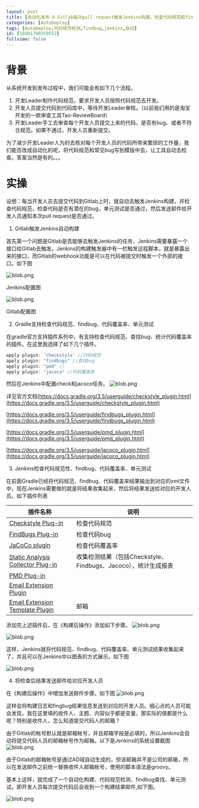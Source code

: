 ```yaml
---
layout: post
title: [自动化发布-9.Gitlab每次pull request触发Jenkins构建，检查代码规范和findbug]
categories: [AutoDeploy]
tags: [AutoDeploy,代码规范检测,findbug,jenkins,自动]
id: [18901790359552]
fullview: false
---
```

# 背景

从系统开发到发布过程中，我们可能会有如下几个流程。

1. 开发Leader制作代码规范，要求开发人员按照代码规范去开发。
2. 开发人员提交代码到代码库中，等待开发Leader审核。（以前我们用的是淘宝开发的一款审查工具Tao-ReviewBoard）
3. 开发Leader手工去审查每个开发人员提交上来的代码，是否有bug、或者不符合规范。如果不通过，开发人员重新提交。

为了减少开发Leader人为的去核对每个开发人员的代码所带来繁琐的工作量，我们能否改成自动化的呢，将代码规范和常见bug写到模版中去，让工具自动去检查。答案当然是有的。。。

# 实操

设想：每当开发人员去提交代码到Gitlab上时，就自动去触发Jenkins构建，并检查代码规范，检查代码是否有潜在的bug，单元测试是否通过，然后发送邮件给开发人员通知本次pull request是否通过。

1. Gitlab触发Jenkins自动构建

首先第一个问题是Gitlab是否能够去触发Jenkins的任务，Jenkins需要暴露一个接口给Gitlab去触发。Jenkins的构建触发器中有一栏触发远程脚本，就是暴露出来的接口，而Gitlab的webhook功能是可以在代码被提交时触发一个外部的接口。如下图

![blob.png](/assets/resources/image/20170429/1493451625372083131.png "1493451625372083131.png")

Jenkins配置图

![blob.png](/assets/resources/image/20170429/1493451708125058216.png "1493451708125058216.png")

Gitlab配置图

2. Gradle支持检查代码规范、findbug、代码覆盖率、单元测试

在gradle官方支持插件系列中，有支持检查代码规范、查找bug、统计代码覆盖率的插件。在这里我选择了如下几个插件。
```gradle
apply plugin: 'checkstyle' //代码规范
apply plugin: "findbugs" //查找bug
apply plugin: "pmd" //
apply plugin: "jacoco" //代码覆盖率
```

然后在Jenkins中配置check和jacoco任务。
![blob.png](/assets/resources/image/20170429/1493452593588003599.png "1493452593588003599.png")

详见官方文档[https://docs.gradle.org/3.5/userguide/checkstyle_plugin.html](https://docs.gradle.org/3.5/userguide/checkstyle_plugin.html)

[https://docs.gradle.org/3.5/userguide/findbugs_plugin.html](https://docs.gradle.org/3.5/userguide/findbugs_plugin.html)

[https://docs.gradle.org/3.5/userguide/pmd_plugin.html](https://docs.gradle.org/3.5/userguide/pmd_plugin.html)

[https://docs.gradle.org/3.5/userguide/jacoco_plugin.html](https://docs.gradle.org/3.5/userguide/jacoco_plugin.html)

3. Jenkins检查代码规范性、findbug、代码覆盖率、单元测试

在前面Gradle已经将代码规范、findbug、代码覆盖率结果输出到对应的xml文件中，现在Jenkins需要做的就是将结果收集起来，然后将结果发送给对应的开发人员。如下插件列表  

|插件名称|说明|
|-|-|
|[Checkstyle Plug-in](http://wiki.jenkins-ci.org/x/GYCGAQ)|检查代码规范|
|[FindBugs Plug-in](http://wiki.jenkins-ci.org/x/GYAs)|检查代码bug|
|[JaCoCo plugin](https://wiki.jenkins-ci.org/display/JENKINS/JaCoCo+Plugin)|检查代码覆盖率|
|[Static Analysis Collector Plug-in](http://wiki.jenkins-ci.org/x/tgeIAg)|收集检测结果（包括Checkstyle、Findbugs、Jacoco），统计生成报表|
|[PMD Plug-in](http://wiki.jenkins-ci.org/x/GAAHAQ)| |
|[Email Extension Plugin](http://wiki.jenkins-ci.org/display/JENKINS/Email-ext+plugin)| |
|[Email Extension Template Plugin](https://wiki.jenkins-ci.org/display/JENKINS/Email-ext+Template+Plugin)| 邮箱|

添加完上述插件后，在《构建后操作》添加如下步骤。
![blob.png](/assets/resources/image/20170429/1493453783559040557.png "1493453783559040557.png")

![blob.png](/assets/resources/image/20170429/1493453815023061168.png "1493453815023061168.png")

这样，Jenkins就将代码规范、findbug、代码覆盖率、单元测试结果收集起来了，并且可以在Jenkins中以图表的方式展示。如下图

![blob.png](/assets/resources/image/20170429/1493454092111079282.png "1493454092111079282.png")

4. 将检查后结果发送邮件给对应开发人员

在《构建后操作》中增加发送邮件步骤。如下图
![blob.png](/assets/resources/image/20170429/1493454264891093441.png "1493454264891093441.png")

这样会将构建日志和fingbug结果信息发送到对应的开发人员。细心点的人员可能会发现，我在这里填的收件人、主题、内容似乎都是变量，那实际的值都是什么呢？特别是收件人，怎么知道提交代码人的邮箱？

由于Gitlab的帐号默认就是邮箱帐号，并且邮箱字段是必填的，所以Jenkins会自动将提交代码人员的邮箱帐号作为邮箱。以下是Jenkins的系统设置截图
![blob.png](/assets/resources/image/20170429/1493455284543029875.png "1493455284543029875.png")

由于Gitlab的邮箱帐号是通过AD域自动生成的，但该邮箱并不是公司的邮箱，所以在发送邮件之前统一替换收件人邮箱帐号，使用的脚本语法是groovy。

基本上这样，就完成了一个自动化构建、代码规范检测、findbug查找、单元测试。即开发人员每次提交代码后会收到一个构建结果邮件,如下图。

![blob.png](/assets/resources/image/20170429/1493456045247065558.png "1493456045247065558.png")
